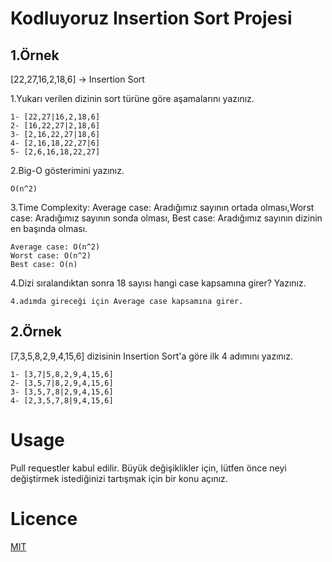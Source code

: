 # Kodluyoruz Insertion Sort Projesi

## 1.Örnek

[22,27,16,2,18,6] -> Insertion Sort

1.Yukarı verilen dizinin sort türüne göre aşamalarını yazınız.

```
1- [22,27|16,2,18,6]  
2- [16,22,27|2,18,6]  
3- [2,16,22,27|18,6]  
4- [2,16,18,22,27|6]  
5- [2,6,16,18,22,27]
```

2.Big-O gösterimini yazınız.

```
O(n^2)
```

3.Time Complexity: Average case: Aradığımız sayının ortada olması,Worst case: Aradığımız sayının sonda olması, Best case: Aradığımız sayının dizinin en başında olması.

```
Average case: O(n^2)  
Worst case: O(n^2)  
Best case: O(n)
```

4.Dizi sıralandıktan sonra 18 sayısı hangi case kapsamına girer? Yazınız.

```
4.adımda gireceği için Average case kapsamına girer. 
```

## 2.Örnek

[7,3,5,8,2,9,4,15,6] dizisinin Insertion Sort'a göre ilk 4 adımını yazınız.

```
1- [3,7|5,8,2,9,4,15,6]  
2- [3,5,7|8,2,9,4,15,6]  
3- [3,5,7,8|2,9,4,15,6]  
4- [2,3,5,7,8|9,4,15,6]
```

# Usage

Pull requestler kabul edilir. Büyük değişiklikler için, lütfen önce neyi değiştirmek istediğinizi tartışmak için bir konu açınız.

# Licence

[MIT](https://choosealicense.com/licenses/mit/)